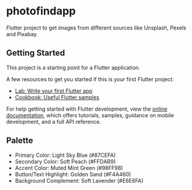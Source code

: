 # photofindapp

Flutter project to get images from different sources like Unsplash, Pexels and Pixabay.

## Getting Started

This project is a starting point for a Flutter application.

A few resources to get you started if this is your first Flutter project:

- [Lab: Write your first Flutter app](https://docs.flutter.dev/get-started/codelab)
- [Cookbook: Useful Flutter samples](https://docs.flutter.dev/cookbook)

For help getting started with Flutter development, view the
[online documentation](https://docs.flutter.dev/), which offers tutorials,
samples, guidance on mobile development, and a full API reference.

## Palette

- Primary Color: Light Sky Blue (#87CEFA)
- Secondary Color: Soft Peach (#FFDAB9)
- Accent Color: Muted Mint Green (#98FF98)
- Button/Text Highlight: Golden Sand (#F4A460)
- Background Complement: Soft Lavender (#E6E6FA)
